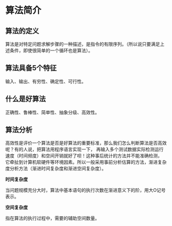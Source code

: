 # 算法简介

## 算法的定义
算法是对特定问题求解步骤的一种描述，是指令的有限序列。（所以说只要满足上述条件，即使很简单的一个循环也是算法）。

## 算法具备5个特征
输入、输出、有穷性、确定性、可行性。

## 什么是好算法
正确性、鲁棒性、简单性、抽象分级、高效性。

## 算法分析
高效性是评价一个算法是否是好算法的重要标准，那么我们怎么判断算法是否高效呢？有的人说，把算法用程序语言实现一下，
再输入多个测试数据实际检测运行速度（时间频度）和空间开销就好了呗！这种事后统计的方法并不能准确检测，
它牵扯到计算机软硬件等环境因素。所以一般采用事前分析估算的方法，渐进复杂度分析方法（渐进时间复杂度和渐进空间复杂度）。

**时间复杂度**

当问题规模充分大时，算法中基本语句的执行次数在渐进意义下的阶，用大O记号表示。

**空间复杂度**

指在算法的执行过程中，需要的辅助空间数量。
